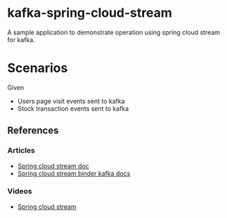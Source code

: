 # kafka-spring-cloud-stream
A sample application to demonstrate operation using spring cloud stream for kafka.

# Scenarios 
Given
- Users page visit events sent to kafka
- Stock transaction events sent to kafka  
 
## References
### Articles
- [Spring cloud stream doc](https://cloud.spring.io/spring-cloud-stream/home.html)
- [Spring cloud stream binder kafka docs](https://cloud.spring.io/spring-cloud-stream-binder-kafka/spring-cloud-stream-binder-kafka.html)
### Videos
- [Spring cloud stream](https://www.youtube.com/watch?time_continue=1&v=YPDzcmqwCNo&feature=emb_title)